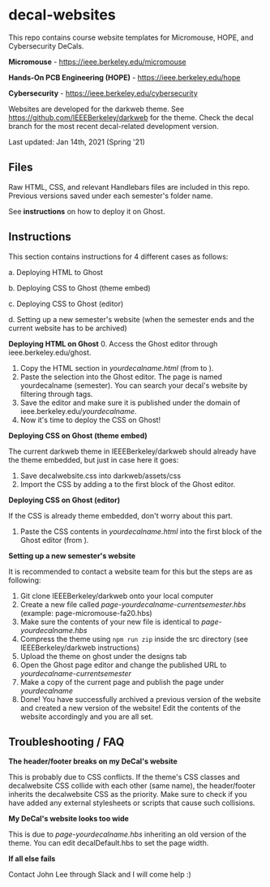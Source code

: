 # decal-websites

This repo contains course website templates for Micromouse, HOPE, and Cybersecurity DeCals.

**Micromouse** - https://ieee.berkeley.edu/micromouse

**Hands-On PCB Engineering (HOPE)** - https://ieee.berkeley.edu/hope

**Cybersecurity** - https://ieee.berkeley.edu/cybersecurity

Websites are developed for the darkweb theme. See https://github.com/IEEEBerkeley/darkweb for the theme. Check the decal branch for the most recent decal-related development version.

Last updated: Jan 14th, 2021 (Spring '21)

## Files

Raw HTML, CSS, and relevant Handlebars files are included in this repo. Previous versions saved under each semester's folder name.

See **instructions** on how to deploy it on Ghost.

## Instructions

This section contains instructions for 4 different cases as follows:

a. Deploying HTML to Ghost

b. Deploying CSS to Ghost (theme embed)

c. Deploying CSS to Ghost (editor)

d. Setting up a new semester's website (when the semester ends and the current website has to be archived)

**Deploying HTML on Ghost**
0. Access the Ghost editor through ieee.berkeley.edu/ghost.
1. Copy the HTML section in *yourdecalname.html* (from <body> to </body>).
2. Paste the selection into the Ghost editor. The page is named yourdecalname (semester). You can search your decal's website by filtering through tags.
3. Save the editor and make sure it is published under the domain of ieee.berkeley.edu/*yourdecalname*.
4. Now it's time to deploy the CSS on Ghost!

**Deploying CSS on Ghost (theme embed)**

The current darkweb theme in IEEEBerkeley/darkweb should already have the theme embedded, but just in case here it goes:

1. Save decalwebsite.css into darkweb/assets/css
2. Import the CSS by adding a <link rel="stylesheet" type="text/css" href="{{asset 'css/decalwebsite.css'}}"> to the first block of the Ghost editor.

**Deploying CSS on Ghost (editor)**

If the CSS is already theme embedded, don't worry about this part.

1. Paste the CSS contents in *yourdecalname.html* into the first block of the Ghost editor (from <style> to </style>).

**Setting up a new semester's website**

It is recommended to contact a website team for this but the steps are as following:

1. Git clone IEEEBerkeley/darkweb onto your local computer
2. Create a new file called *page-yourdecalname-currentsemester.hbs* (example: page-micromouse-fa20.hbs)
3. Make sure the contents of your new file is identical to *page-yourdecalname.hbs*
4. Compress the theme using ```npm run zip``` inside the src directory (see IEEEBerkeley/darkweb instructions)
5. Upload the theme on ghost under the designs tab
6. Open the Ghost page editor and change the published URL to *yourdecalname-currentsemester*
7. Make a copy of the current page and publish the page under *yourdecalname*
8. Done! You have successfully archived a previous version of the website and created a new version of the website! Edit the contents of the website accordingly and you are all set.

## Troubleshooting / FAQ

**The header/footer breaks on my DeCal's website**

This is probably due to CSS conflicts. If the theme's CSS classes and decalwebsite CSS collide with each other (same name), the header/footer inherits the decalwebsite CSS as the priority. Make sure to check if you have added any external stylesheets or scripts that cause such collisions.

**My DeCal's website looks too wide**

This is due to *page-yourdecalname.hbs* inheriting an old version of the theme. You can edit decalDefault.hbs to set the page width.

**If all else fails**

Contact John Lee through Slack and I will come help :)

